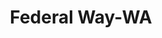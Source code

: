 ---
title: Federal Way-WA
slug: federal-way-wa
f_state:
- cms/state/washington.md
f_locations:
- cms/payday-loan/advance-america-2954.md
- cms/payday-loan/advance-america-2955.md
- cms/payday-loan/advance-america-2956.md
- cms/payday-loan/advance-america-2957.md
- cms/payday-loan/advance-america-2960.md
- cms/payday-loan/allied-cash-advance-4038.md
- cms/payday-loan/cash-flow-7544.md
- cms/payday-loan/cash-flow-7552.md
- cms/payday-loan/checkmate-14337.md
- cms/payday-loan/dollarwise-16122.md
- cms/payday-loan/dollarwise-16124.md
- cms/payday-loan/dollarwise-16125.md
- cms/payday-loan/emergency-cash-federal-way-16783.md
- cms/payday-loan/fast-cash-loans-17777.md
- cms/payday-loan/fastcashloans-17927.md
- cms/payday-loan/money-services-21712.md
- cms/payday-loan/moneytree-21977.md
- cms/payday-loan/moneytree-21980.md
- cms/payday-loan/pfh-inc-24343.md
updated-on: '2024-05-30T13:41:28.615Z'
created-on: '2024-05-30T13:41:28.615Z'
published-on: '2024-05-30T13:54:32.469Z'
f_city: Federal Way
layout: '[city].html'
tags: city
---